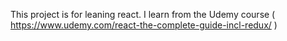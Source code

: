 This project is for leaning react.
I learn from the Udemy course ( https://www.udemy.com/react-the-complete-guide-incl-redux/ )
